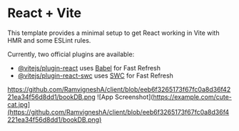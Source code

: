 # React + Vite

This template provides a minimal setup to get React working in Vite with HMR and some ESLint rules.

Currently, two official plugins are available:

- [@vitejs/plugin-react](https://github.com/vitejs/vite-plugin-react/blob/main/packages/plugin-react/README.md) uses [Babel](https://babeljs.io/) for Fast Refresh
- [@vitejs/plugin-react-swc](https://github.com/vitejs/vite-plugin-react-swc) uses [SWC](https://swc.rs/) for Fast Refresh

https://github.com/RamvigneshA/client/blob/eeb6f3265173f67fc0a8d36f4221ea34f56d8dd1/bookDB.png
![App Screenshot](https://example.com/cute-cat.jpg](https://github.com/RamvigneshA/client/blob/eeb6f3265173f67fc0a8d36f4221ea34f56d8dd1/bookDB.png)
